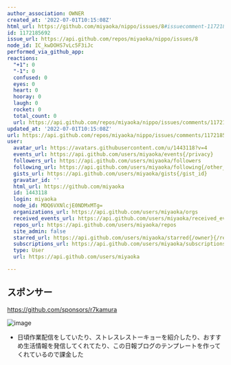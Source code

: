 ```yaml
---
author_association: OWNER
created_at: '2022-07-01T10:15:08Z'
html_url: https://github.com/miyaoka/nippo/issues/8#issuecomment-1172185692
id: 1172185692
issue_url: https://api.github.com/repos/miyaoka/nippo/issues/8
node_id: IC_kwDOHS7vLc5F3iJc
performed_via_github_app: 
reactions:
  "+1": 0
  "-1": 0
  confused: 0
  eyes: 0
  heart: 0
  hooray: 0
  laugh: 0
  rocket: 0
  total_count: 0
  url: https://api.github.com/repos/miyaoka/nippo/issues/comments/1172185692/reactions
updated_at: '2022-07-01T10:15:08Z'
url: https://api.github.com/repos/miyaoka/nippo/issues/comments/1172185692
user:
  avatar_url: https://avatars.githubusercontent.com/u/1443118?v=4
  events_url: https://api.github.com/users/miyaoka/events{/privacy}
  followers_url: https://api.github.com/users/miyaoka/followers
  following_url: https://api.github.com/users/miyaoka/following{/other_user}
  gists_url: https://api.github.com/users/miyaoka/gists{/gist_id}
  gravatar_id: ''
  html_url: https://github.com/miyaoka
  id: 1443118
  login: miyaoka
  node_id: MDQ6VXNlcjE0NDMxMTg=
  organizations_url: https://api.github.com/users/miyaoka/orgs
  received_events_url: https://api.github.com/users/miyaoka/received_events
  repos_url: https://api.github.com/users/miyaoka/repos
  site_admin: false
  starred_url: https://api.github.com/users/miyaoka/starred{/owner}{/repo}
  subscriptions_url: https://api.github.com/users/miyaoka/subscriptions
  type: User
  url: https://api.github.com/users/miyaoka

---
```

## スポンサー

https://github.com/sponsors/r7kamura

![image](https://user-images.githubusercontent.com/1443118/176875041-0d0b2773-966a-4a6f-8284-e231dc743a4d.png)

- 日頃作業配信をしていたり、ストレスレストーキョーを紹介したり、おすすめ生活情報を発信してくれてたり、この日報ブログのテンプレートを作ってくれているので課金した
